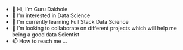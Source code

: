 - 👋 Hi, I’m Guru Dakhole
- 👀 I’m interested in Data Science 
- 🌱 I’m currently learning Full Stack Data Science 
- 💞️ I’m looking to collaborate on different projects which will help me being a good data Scientist
- 📫 How to reach me ...

<!---
gurudakhole/gurudakhole is a ✨ special ✨ repository because its `README.md` (this file) appears on your GitHub profile.
You can click the Preview link to take a look at your changes.
--->
